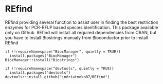 # REfind
REfind providing several function to assist user in finding the best restriction enzymes for PCR-RFLP based species identification. 
This package available only on Github. REfind will install all required dependencies from CRAN, but you have to install Biostrings manualy from Bioconductor prior to install REfind

```
if (!requireNamespace("BiocManager", quietly = TRUE))
  install.packages("BiocManager")
BiocManager::install("Biostrings")

if (!requireNamespace("devtools", quietly = TRUE))
  install.packages("devtools")
devtools::install_github("indriatmoko07/REfind")

```
